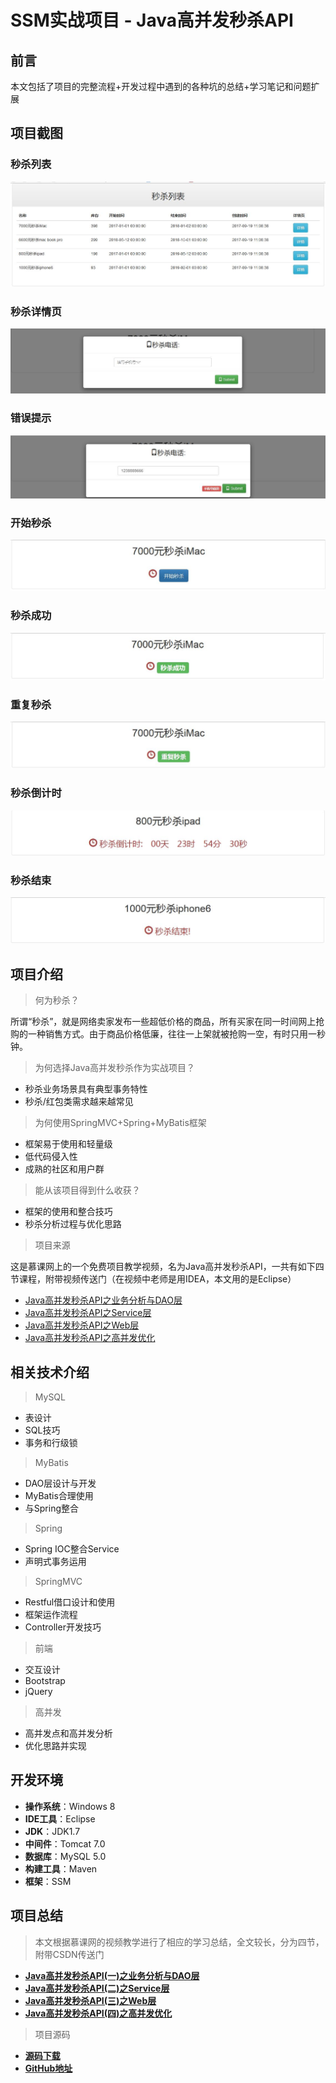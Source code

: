 # SSM实战项目 - Java高并发秒杀API

## 前言

 本文包括了项目的完整流程+开发过程中遇到的各种坑的总结+学习笔记和问题扩展

## 项目截图

### 秒杀列表

![秒杀列表](/images/posts/project/seckill/秒杀列表.jpg)
<!--more-->

### 秒杀详情页

![秒杀详情页](/images/posts/project/seckill/秒杀详情页.jpg)

### 错误提示

![错误提示](/images/posts/project/seckill/错误提示.jpg)

### 开始秒杀

![开始秒杀](/images/posts/project/seckill/开始秒杀.jpg)

### 秒杀成功

![秒杀成功](/images/posts/project/seckill/秒杀成功.jpg)

### 重复秒杀

![重复秒杀](/images/posts/project/seckill/重复秒杀.jpg)

### 秒杀倒计时

![秒杀倒计时](/images/posts/project/seckill/秒杀倒计时.jpg)

### 秒杀结束

![秒杀结束](/images/posts/project/seckill/秒杀结束.jpg)

## 项目介绍

>何为秒杀？

所谓“秒杀”，就是网络卖家发布一些超低价格的商品，所有买家在同一时间网上抢购的一种销售方式。由于商品价格低廉，往往一上架就被抢购一空，有时只用一秒钟。

>为何选择Java高并发秒杀作为实战项目？

* 秒杀业务场景具有典型事务特性
* 秒杀/红包类需求越来越常见

>为何使用SpringMVC+Spring+MyBatis框架

* 框架易于使用和轻量级
* 低代码侵入性
* 成熟的社区和用户群

>能从该项目得到什么收获？

* 框架的使用和整合技巧
* 秒杀分析过程与优化思路

>项目来源

这是慕课网上的一个免费项目教学视频，名为Java高并发秒杀API，一共有如下四节课程，附带视频传送门（在视频中老师是用IDEA，本文用的是Eclipse）

* [Java高并发秒杀API之业务分析与DAO层](http://www.imooc.com/learn/587)
* [Java高并发秒杀API之Service层](http://www.imooc.com/learn/631)
* [Java高并发秒杀API之Web层](http://www.imooc.com/learn/630)
* [Java高并发秒杀API之高并发优化](http://www.imooc.com/learn/632)

## 相关技术介绍

>MySQL

* 表设计
* SQL技巧
* 事务和行级锁

>MyBatis

* DAO层设计与开发
* MyBatis合理使用
* 与Spring整合

>Spring

* Spring IOC整合Service
* 声明式事务运用

>SpringMVC

* Restful借口设计和使用
* 框架运作流程
* Controller开发技巧

>前端

* 交互设计
* Bootstrap
* jQuery

>高并发

* 高并发点和高并发分析
* 优化思路并实现

## 开发环境

* **操作系统**：Windows 8
* **IDE工具**：Eclipse
* **JDK**：JDK1.7
* **中间件**：Tomcat 7.0
* **数据库**：MySQL 5.0
* **构建工具**：Maven
* **框架**：SSM

## 项目总结

>本文根据慕课网的视频教学进行了相应的学习总结，全文较长，分为四节，附带CSDN传送门

* [**Java高并发秒杀API(一)之业务分析与DAO层**](http://blog.csdn.net/lewky_liu/article/details/78159983)
* [**Java高并发秒杀API(二)之Service层**](http://blog.csdn.net/lewky_liu/article/details/78162149)
* [**Java高并发秒杀API(三)之Web层**](http://blog.csdn.net/lewky_liu/article/details/78162153)
* [**Java高并发秒杀API(四)之高并发优化**](http://blog.csdn.net/lewky_liu/article/details/78166080)

>项目源码

* [**源码下载**](http://download.csdn.net/download/lewky_liu/10013556)
* [**GitHub地址**](https://github.com/lewky/Seckill)
